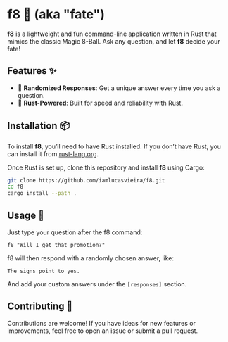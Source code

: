# f8 🎱 (aka "fate")

**f8** is a lightweight and fun command-line application written in Rust that mimics the classic Magic 8-Ball. Ask any question, and let **f8** decide your fate!

## Features ✨

-   🎲 **Randomized Responses**: Get a unique answer every time you ask a question.
-   🦀 **Rust-Powered**: Built for speed and reliability with Rust.

## Installation 📦

To install **f8**, you’ll need to have Rust installed. If you don’t have Rust, you can install it from [rust-lang.org](https://www.rust-lang.org/tools/install).

Once Rust is set up, clone this repository and install **f8** using Cargo:

```bash
git clone https://github.com/iamlucasvieira/f8.git
cd f8
cargo install --path .
```

## Usage 🚀

Just type your question after the f8 command:

```text
f8 "Will I get that promotion?"
```

f8 will then respond with a randomly chosen answer, like:

```text
The signs point to yes.
```

And add your custom answers under the `[responses]` section.

## Contributing 🤝

Contributions are welcome! If you have ideas for new features or improvements, feel free to open an issue or submit a pull request.
